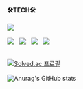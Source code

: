 <h4><b>🛠TECH🛠</b></h4>
<p>
 <img src="https://img.shields.io/badge/Android-3DDC84?style=flat-square&logo=android&logoColor=white"/> &nbsp 
</p>
<p>
<img src="https://img.shields.io/badge/Kotlin-7F52FF?style=flat-square&logo=kotlin&logoColor=white"/> &nbsp 
<img src="https://img.shields.io/badge/JavaScript-F7DF1E?style=flat-square&logo=javascript&logoColor=white"/> &nbsp 
<img src="https://img.shields.io/badge/Python-3776AB?style=flat-square&logo=python&logoColor=white"/> &nbsp 
<img src="https://img.shields.io/badge/C++-00599C?style=flat-square&logo=c%2B%2B&logoColor=white"/></a> &nbsp 
<br>
<br>
</p>

[![Solved.ac 프로필](http://mazassumnida.wtf/api/mini/generate_badge?boj=sdu07024)](https://solved.ac/sdu07024) <br> <br>
![Anurag's GitHub stats](https://github-readme-stats.vercel.app/api?username=sdu07024&count_private=true&show_icons=true)   

<!--
**sdu07024/sdu07024** is a ✨ _special_ ✨ repository because its `README.md` (this file) appears on your GitHub profile.

Here are some ideas to get you started:

- 🔭 I’m currently working on ...
- 🌱 I’m currently learning ...
- 👯 I’m looking to collaborate on ...
- 🤔 I’m looking for help with ...
- 💬 Ask me about ...
- 📫 How to reach me: ...
- 😄 Pronouns: ...
- ⚡ Fun fact: ...
-->
